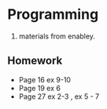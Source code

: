 # Programming

1. materials from enabley.


## Homework
- Page 16 ex 9-10
- Page 19 ex 6
- Page 27 ex 2-3 , ex 5 - 7